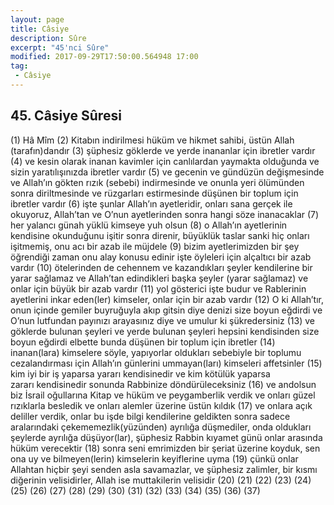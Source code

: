 ```yaml
---
layout: page
title: Câsiye
description: Sûre
excerpt: "45'nci Sûre"
modified: 2017-09-29T17:50:00.564948 17:00
tag: 
 - Câsiye
---
```


## 45. Câsiye Sûresi

(1) Hâ Mîm
(2) Kitabın indirilmesi hüküm ve hikmet sahibi, üstün Allah (tarafın)dandır
(3) şüphesiz göklerde ve yerde inananlar için ibretler vardır
(4) ve kesin olarak inanan kavimler için canlılardan yaymakta olduğunda ve sizin yaratılışınızda ibretler vardır
(5) ve gecenin ve gündüzün değişmesinde ve Allah’ın gökten rızık (sebebi) indirmesinde ve onunla yeri ölümünden sonra diriltmesinde ve rüzgarları estirmesinde düşünen bir toplum için ibretler vardır
(6) işte şunlar Allah’ın ayetleridir, onları sana gerçek ile okuyoruz, Allah’tan ve O’nun ayetlerinden sonra hangi söze inanacaklar
(7) her yalancı günah yüklü kimseye yuh olsun
(8) o Allah’ın ayetlerinin kendisine okunduğunu işitir sonra direnir, büyüklük taslar sanki hiç onları işitmemiş, onu acı bir azab ile müjdele
(9) bizim ayetlerimizden bir şey öğrendiği zaman onu alay konusu edinir işte öyleleri için alçaltıcı bir azab vardır
(10) ötelerinden de cehennem ve kazandıkları şeyler kendilerine bir yarar sağlamaz ve Allah’tan edindikleri başka şeyler (yarar sağlamaz) ve onlar için büyük bir azab vardır
(11) yol gösterici işte budur ve Rablerinin ayetlerini inkar eden(ler) kimseler, onlar için bir azab vardır
(12) O ki Allah’tır, onun içinde gemiler buyruğuyla akıp gitsin diye denizi size boyun eğdirdi ve O’nun lutfundan payınızı arayasınız diye ve umulur ki şükredersiniz
(13) ve göklerde bulunan şeyleri ve yerde bulunan şeyleri hepsini kendisinden size boyun eğdirdi elbette bunda düşünen bir toplum için ibretler 
(14) inanan(lara) kimselere söyle, yapıyorlar oldukları sebebiyle bir toplumu cezalandırması için Allah’ın günlerini ummayan(ları) kimseleri affetsinler
(15) kim iyi bir iş yaparsa yararı kendisinedir ve kim kötülük yaparsa	
zararı kendisinedir sonunda Rabbinize döndürüleceksiniz
(16) ve andolsun biz İsrail oğullarına Kitap ve hüküm ve peygamberlik verdik ve onları güzel rızıklarla besledik ve onları alemler üzerine üstün kıldık
(17) ve onlara açık deliller verdik, onlar bu işde bilgi kendilerine geldikten sonra sadece aralarındaki çekememezlik(yüzünden) ayrılığa düşmediler, onda oldukları şeylerde ayrılığa düşüyor(lar), şüphesiz Rabbin kıyamet günü onlar arasında hüküm verecektir 
(18) sonra seni emrimizden bir şeriat üzerine koyduk, sen ona uy ve bilmeyen(lerin)	kimselerin keyiflerine uyma
(19) çünkü onlar Allahtan hiçbir şeyi senden asla savamazlar, ve şüphesiz zalimler, bir kısmı diğerinin velisidirler, Allah ise muttakilerin velisidir
(20) 
(21)
(22) 
(23) 
(24) 
(25) 
(26) 
(27) 
(28) 
(29) 
(30) 
(31) 
(32) 
(33) 
(34) 
(35) 
(36) 
(37) 

